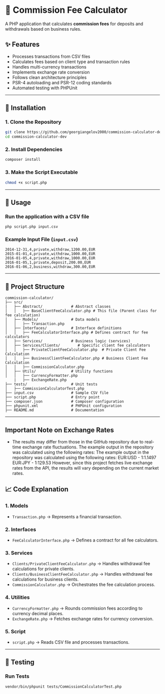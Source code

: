 # 📁 Commission Fee Calculator

A PHP application that calculates **commission fees** for deposits and withdrawals based on business rules.

## ✨ Features
- Processes transactions from CSV files
- Calculates fees based on client type and transaction rules
- Handles multi-currency transactions
- Implements exchange rate conversion
- Follows clean architecture principles
- PSR-4 autoloading and PSR-12 coding standards
- Automated testing with PHPUnit

---

## 💾 Installation

### **1. Clone the Repository**
```sh
git clone https://github.com/georgiangelov2000/commission-calculator-dev.git
cd commission-calculator-dev
```

### **2. Install Dependencies**
```sh
composer install
```

### **3. Make the Script Executable**
```sh
chmod +x script.php
```

---

## 🔄 Usage

### **Run the application with a CSV file**
```sh
php script.php input.csv
```

### **Example Input File (`input.csv`)**
```
2014-12-31,4,private,withdraw,1200.00,EUR
2015-01-01,4,private,withdraw,1000.00,EUR
2016-01-05,4,private,withdraw,1000.00,EUR
2016-01-05,1,private,deposit,200.00,EUR
2016-01-06,2,business,withdraw,300.00,EUR
```

---

## 📂 Project Structure
```
commission-calculator/
├── src/
|   ├── Abstract/             # Abstract classes
│   │   ├── BaseClientFeeCalculator.php # This file (Parent class for fee calculation)
│   ├── Models/               # Data models
│   │   ├── Transaction.php
│   ├── Interfaces/           # Interface definitions
│   │   ├── FeeCalculatorInterface.php # Defines contract for fee calculators
│   ├── Services/             # Business logic (services)
│   ├── Services/Clients/        # Specific client fee calculators
│   │   ├── PrivateClientFeeCalculator.php  # Private Client Fee Calculation
│   │   ├── BusinessClientFeeCalculator.php # Business Client Fee Calculation
│   │   ├── CommissionCalculator.php
│   ├── Utils/                # Utility functions
│   │   ├── CurrencyFormatter.php
    |   ├── ExchangeRate.php
├── tests/                    # Unit tests
│   ├── CommissionCalculatorTest.php
├── input.csv                 # Sample CSV file
├── script.php                # Entry point
├── composer.json             # Composer configuration
├── phpunit.xml               # PHPUnit configuration
├── README.md                 # Documentation
```

---

## Important Note on Exchange Rates
- The results may differ from those in the GitHub repository due to real-time exchange rate fluctuations. The example output in the repository was calculated using the following rates:
The example output in the repository was calculated using the following rates:
EUR:USD - 1:1.1497
EUR:JPY - 1:129.53
However, since this project fetches live exchange rates from the API, the results will vary depending on the current market rates.

## 📈 Code Explanation

### **1. Models**
- `Transaction.php` → Represents a financial transaction.

### **2. Interfaces**
- `FeeCalculatorInterface.php` → Defines a contract for all fee calculators.

### **3. Services**
- `Clients/PrivateClientFeeCalculator.php` → Handles withdrawal fee calculations for private clients.
- `Clients/BusinessClientFeeCalculator.php` → Handles withdrawal fee calculations for business clients.
- `CommissionCalculator.php` → Orchestrates the fee calculation process.

### **4. Utilities**
- `CurrencyFormatter.php` → Rounds commission fees according to currency decimal places.
- `ExchangeRate.php` → Fetches exchange rates for currency conversion.

### **5. Script**
- `script.php` → Reads CSV file and processes transactions.

---

## 🧪 Testing

### **Run Tests**
```sh
vendor/bin/phpunit tests/CommissionCalculatorTest.php
```

